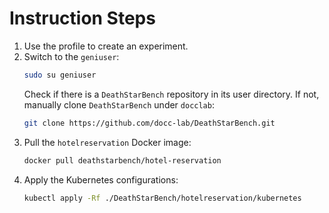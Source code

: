 # Instruction Steps

1. Use the profile to create an experiment.
2. Switch to the `geniuser`:
   ```bash
   sudo su geniuser
   ```
   Check if there is a `DeathStarBench` repository in its user directory. If not, manually clone `DeathStarBench` under `docclab`:
   ```bash
   git clone https://github.com/docc-lab/DeathStarBench.git
   ```
3. Pull the `hotelreservation` Docker image:
   ```bash
   docker pull deathstarbench/hotel-reservation
   ```
4. Apply the Kubernetes configurations:
   ```bash
   kubectl apply -Rf ./DeathStarBench/hotelreservation/kubernetes
   ```
